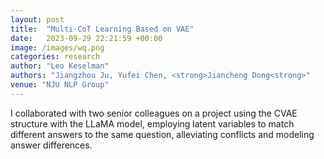 ```yaml
---
layout: post
title:  "Multi-CoT Learning Based on VAE"
date:   2023-09-29 22:21:59 +00:00
image: /images/wq.png
categories: research
author: "Leo Keselman"
authors: "Jiangzhou Ju, Yufei Chen, <strong>Jiancheng Dong<strong>"
venue: "NJU NLP Group"
---
```


I collaborated with two senior colleagues on a project using the CVAE structure with the LLaMA model, employing latent variables to match different answers to the same question, alleviating conflicts and modeling answer differences.